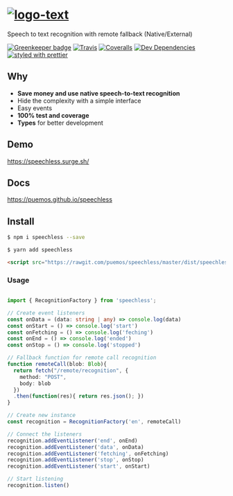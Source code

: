 # [![logo-text](https://user-images.githubusercontent.com/13174025/33795461-01f88668-dce2-11e7-8e44-b6d751e1bd73.png)](https://speechless.surge.sh/)

Speech to text recognition with remote fallback (Native/External)




[![Greenkeeper badge](https://badges.greenkeeper.io/puemos/speechless.svg)](https://greenkeeper.io/)
[![Travis](https://img.shields.io/travis/puemos/speechless.svg)](https://travis-ci.org/puemos/speechless)
[![Coveralls](https://img.shields.io/coveralls/puemos/speechless.svg)](https://coveralls.io/github/puemos/speechless)
[![Dev Dependencies](https://david-dm.org/puemos/speechless/dev-status.svg)](https://david-dm.org/puemos/speechless)
[![styled with prettier](https://img.shields.io/badge/styled_with-prettier-ff69b4.svg)](https://github.com/prettier/prettier)

## Why

 - **Save money and use native speech-to-text recognition**
 - Hide the complexity with a simple interface
 - Easy events
 - **100% test and coverage**
 - **Types** for better development


## Demo

https://speechless.surge.sh/


## Docs

https://puemos.github.io/speechless

## Install

```bash
$ npm i speechless --save
```

```sh
$ yarn add speechless
```

```html
<script src="https://rawgit.com/puemos/speechless/master/dist/speechless.umd.js"></script>
```

### Usage

```typescript

import { RecognitionFactory } from 'speechless';

// Create event listeners
const onData = (data: string | any) => console.log(data)
const onStart = () => console.log('start')
const onFetching = () => console.log('feching')
const onEnd = () => console.log('ended')
const onStop = () => console.log('stopped')

// Fallback function for remote call recognition
function remoteCall(blob: Blob){
  return fetch("/remote/recognition", {
    method: "POST",
    body: blob
  })
  .then(function(res){ return res.json(); })
}

// Create new instance
const recognition = RecognitionFactory('en', remoteCall)

// Connect the listeners
recognition.addEventListener('end', onEnd)
recognition.addEventListener('data', onData)
recognition.addEventListener('fetching', onFetching)
recognition.addEventListener('stop', onStop)
recognition.addEventListener('start', onStart)

// Start listening
recognition.listen()

```
